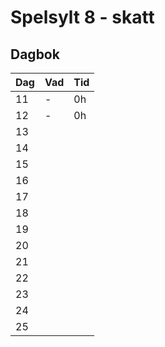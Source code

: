 # Spelsylt 8 - skatt

## Dagbok

| Dag | Vad | Tid 
| - | - | -
| 11 | - | 0h
| 12 | - | 0h
| 13 | 
| 14 | 
| 15 | 
| 16 | 
| 17 | 
| 18 | 
| 19 | 
| 20 | 
| 21 | 
| 22 | 
| 23 | 
| 24 | 
| 25 | 